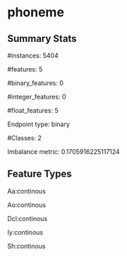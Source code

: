 # phoneme

## Summary Stats

#instances: 5404

#features: 5

  #binary_features: 0

  #integer_features: 0

  #float_features: 5

Endpoint type: binary

#Classes: 2

Imbalance metric: 0.1705916225117124

## Feature Types

 Aa:continous

Ao:continous

Dcl:continous

Iy:continous

Sh:continous

